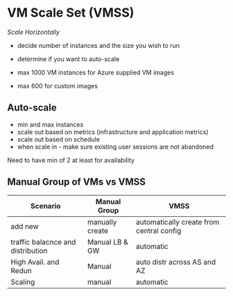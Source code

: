 # VM Scale Set (VMSS)

*Scale Horizontally*


* decide number of instances and the size you wish to run
* determine if you want to auto-scale

* max 1000 VM instances for Azure supplied VM images
* max 600 for custom images

## Auto-scale

* min and max instances
* scale out based on metrics (infrastructure and application metrics)
* scale out based on schedule
* when scale in - make sure existing user sessions are not abandoned

Need to have min of 2 at least for availability


## Manual Group of VMs vs VMSS

| Scenario                          | Manual Group      | VMSS                                    |
|--                                 |--                 |--                                       |
|add new                            | manually create   | automatically create from central config|
|traffic balacnce and distribution  | Manual LB & GW    | automatic                               |
| High Avail. and Redun             | Manual            | auto distr across AS and AZ             |
|Scaling                            | manual            | automatic                               |
